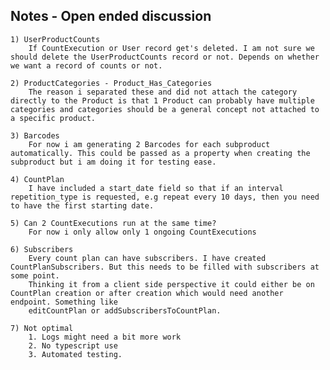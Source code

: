 
Notes - Open ended discussion
-------
	1) UserProductCounts
		If CountExecution or User record get's deleted. I am not sure we should delete the UserProductCounts record or not. Depends on whether we want a record of counts or not.

	2) ProductCategories - Product_Has_Categories
		The reason i separated these and did not attach the category directly to the Product is that 1 Product can probably have multiple categories and categories should be a general concept not attached to a specific product.

	3) Barcodes
		For now i am generating 2 Barcodes for each subproduct automatically. This could be passed as a property when creating the subproduct but i am doing it for testing ease.

	4) CountPlan
		I have included a start_date field so that if an interval repetition_type is requested, e.g repeat every 10 days, then you need to have the first starting date.

	5) Can 2 CountExecutions run at the same time?
		For now i only allow only 1 ongoing CountExecutions

	6) Subscribers
		Every count plan can have subscribers. I have created CountPlanSubscribers. But this needs to be filled with subscribers at some point.
		Thinking it from a client side perspective it could either be on CountPlan creation or after creation which would need another endpoint. Something like
		editCountPlan or addSubscribersToCountPlan.

	7) Not optimal
		1. Logs might need a bit more work
		2. No typescript use
		3. Automated testing.
